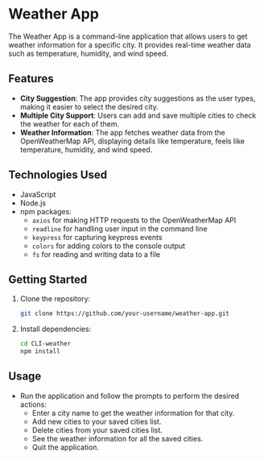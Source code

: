 # Weather App

The Weather App is a command-line application that allows users to get weather information for a specific city. It provides real-time weather data such as temperature, humidity, and wind speed.

## Features

- **City Suggestion**: The app provides city suggestions as the user types, making it easier to select the desired city.
- **Multiple City Support**: Users can add and save multiple cities to check the weather for each of them.
- **Weather Information**: The app fetches weather data from the OpenWeatherMap API, displaying details like temperature, feels like temperature, humidity, and wind speed.

## Technologies Used

- JavaScript
- Node.js
- npm packages:
    - `axios` for making HTTP requests to the OpenWeatherMap API
    - `readline` for handling user input in the command line
    - `keypress` for capturing keypress events
    - `colors` for adding colors to the console output
    - `fs` for reading and writing data to a file

## Getting Started

1. Clone the repository:

   ```bash
   git clone https://github.com/your-username/weather-app.git
2. Install dependencies:

   ```bash
   cd CLI-weather
   npm install

## Usage

- Run the application and follow the prompts to perform the desired actions:
  - Enter a city name to get the weather information for that city.
  - Add new cities to your saved cities list.
  - Delete cities from your saved cities list.
  - See the weather information for all the saved cities.
  - Quit the application.